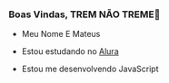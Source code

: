 ### Boas Vindas, TREM NÃO TREME👋

- Meu Nome E Mateus

- Estou estudando no [Alura](https://www.alura.com.br)
- Estou me desenvolvendo JavaScript
